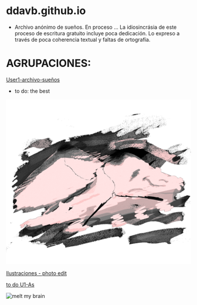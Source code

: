 # ddavb.github.io

- Archivo anónimo de sueños.
En proceso ...
La idiosincrásia de este proceso de escritura gratuito incluye poca dedicación.
Lo expreso a través de poca coherencia textual y faltas de ortografía.


# AGRUPACIONES:


[User1-archivo-sueños](./historias/User1/-All_U1-As.md)

- to do: the best


![melt my brain](https://raw.githubusercontent.com/ddavb/ddavb.github.io/master/_images/7AA.png)


[Ilustraciones - photo edit](/ilustraciones.md)

[to do U1-As](/historias/User1/-to-do_U1-As.md)


![melt my brain](https://raw.githubusercontent.com/ddavb/ddavb.github.io/master/_images/IMG_3683_edit.png)